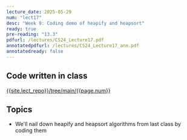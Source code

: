 ```yaml
---
lecture_date: 2025-05-29
num: "lect17"
desc: "Week 9: Coding demo of heapify and heapsort"
ready: true
pre-reading: "13.3"
pdfurl: /lectures/CS24_Lecture17.pdf
annotatedpdfurl: /lectures/CS24_Lecture17_ann.pdf
annotatedready: false
---
```


## Code written in class

[{{site.lect_repo}}/tree/main/{{page.num}}]({{site.lect_repo}}/tree/main/{{page.num}})


## Topics
* We'll nail down heapify and heapsort algorithms from last class by coding them
